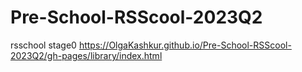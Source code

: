 # Pre-School-RSScool-2023Q2
rsschool stage0
https://OlgaKashkur.github.io/Pre-School-RSScool-2023Q2/gh-pages/library/index.html
